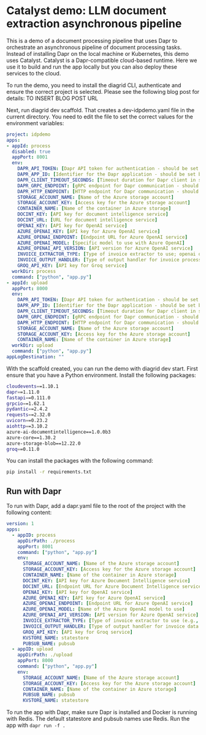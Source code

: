 # Catalyst demo: LLM document extraction asynchronous pipeline

This is a demo of a document processing pipeline that uses Dapr to orchestrate an asynchronous pipeline of document processing tasks. Instead of installing Dapr on the local machine or Kubernetes, this demo uses Catalyst. Catalyst is a Dapr-compatible  cloud-based runtime. Here we use it to build and run the app locally but you can also deploy these services to the cloud.

To run the demo, you need to install the diagrid CLI, authenticate and ensure the correct project is selected. Please see the following blog post for details: TO INSERT BLOG POST URL

Next, run diagrid dev scaffold. That creates a dev-idpdemo.yaml file in the current directory. You need to edit the file to set the correct values for the environment variables:

```yaml
project: idpdemo
apps:
- appId: process
  disabled: true
  appPort: 8001
  env:
    DAPR_API_TOKEN: [Dapr API token for authentication - should be set by scaffold]
    DAPR_APP_ID: [Identifier for the Dapr application - should be set by scaffold]
    DAPR_CLIENT_TIMEOUT_SECONDS: [Timeout duration for Dapr client in seconds]
    DAPR_GRPC_ENDPOINT: [gRPC endpoint for Dapr communication - should be set by scaffold]
    DAPR_HTTP_ENDPOINT: [HTTP endpoint for Dapr communication - should be set by scaffold]
    STORAGE_ACCOUNT_NAME: [Name of the Azure storage account]
    STORAGE_ACCOUNT_KEY: [Access key for the Azure storage account]
    CONTAINER_NAME: [Name of the container in Azure storage]
    DOCINT_KEY: [API key for document intelligence service]
    DOCINT_URL: [URL for document intelligence service]
    OPENAI_KEY: [API key for OpenAI service]
    AZURE_OPENAI_KEY: [API key for Azure OpenAI service]
    AZURE_OPENAI_ENDPOINT: [Endpoint URL for Azure OpenAI service]
    AZURE_OPENAI_MODEL: [Specific model to use with Azure OpenAI]
    AZURE_OPENAI_API_VERSION: [API version for Azure OpenAI service]
    INVOICE_EXTRACTOR_TYPE: [Type of invoice extractor to use; openai or groq]
    INVOICE_OUTPUT_HANDLER: [Type of output handler for invoice processing; json or csv]
    GROQ_API_KEY: [API key for Groq service]
  workDir: process
  command: ["python", "app.py"]
- appId: upload
  appPort: 8000
  env:
    DAPR_API_TOKEN: [Dapr API token for authentication - should be set by scaffold]
    DAPR_APP_ID: [Identifier for the Dapr application - should be set by scaffold]
    DAPR_CLIENT_TIMEOUT_SECONDS: [Timeout duration for Dapr client in seconds]
    DAPR_GRPC_ENDPOINT: [gRPC endpoint for Dapr communication - should be set by scaffold]
    DAPR_HTTP_ENDPOINT: [HTTP endpoint for Dapr communication - should be set by scaffold]
    STORAGE_ACCOUNT_NAME: [Name of the Azure storage account]
    STORAGE_ACCOUNT_KEY: [Access key for the Azure storage account]
    CONTAINER_NAME: [Name of the container in Azure storage]
  workDir: upload
  command: ["python", "app.py"]
appLogDestination: ""
```

With the scaffold created, you can run the demo with diagrid dev start. First ensure that you have a Python environment. Install the following packages:

```bash
cloudevents==1.10.1
dapr==1.11.0
fastapi==0.111.0
grpcio==1.62.1
pydantic==2.4.2
requests==2.32.0
uvicorn==0.23.2
aiohttp==3.10.2
azure-ai-documentintelligence==1.0.0b3
azure-core==1.30.2
azure-storage-blob==12.22.0
groq==0.11.0
```

You can install the packages with the following command:

```bash
pip install -r requirements.txt
```

## Run with Dapr

To run with Dapr, add a dapr.yaml file to the root of the project with the following content:

```yaml
version: 1
apps:
  - appID: process
    appDirPath: ./process
    appPort: 8001
    command: ["python", "app.py"]
    env:
      STORAGE_ACCOUNT_NAME: [Name of the Azure storage account]
      STORAGE_ACCOUNT_KEY: [Access key for the Azure storage account]
      CONTAINER_NAME: [Name of the container in Azure storage]
      DOCINT_KEY: [API key for Azure Document Intelligence service]
      DOCINT_URL: [Endpoint URL for Azure Document Intelligence service]
      OPENAI_KEY: [API key for OpenAI service]
      AZURE_OPENAI_KEY: [API key for Azure OpenAI service]
      AZURE_OPENAI_ENDPOINT: [Endpoint URL for Azure OpenAI service]
      AZURE_OPENAI_MODEL: [Name of the Azure OpenAI model to use]
      AZURE_OPENAI_API_VERSION: [API version for Azure OpenAI service]
      INVOICE_EXTRACTOR_TYPE: [Type of invoice extractor to use (e.g., 'openai')]
      INVOICE_OUTPUT_HANDLER: [Type of output handler for invoice data (e.g., 'json')]
      GROQ_API_KEY: [API key for Groq service]
      KVSTORE_NAME: statestore
      PUBSUB_NAME: pubsub
  - appID: upload
    appDirPath: ./upload
    appPort: 8000
    command: ["python", "app.py"]
    env:
      STORAGE_ACCOUNT_NAME: [Name of the Azure storage account]
      STORAGE_ACCOUNT_KEY: [Access key for the Azure storage account]
      CONTAINER_NAME: [Name of the container in Azure storage]
      PUBSUB_NAME: pubsub
      KVSTORE_NAME: statestore
```

To run the app with Dapr, make sure Dapr is installed and Docker is running with Redis. The default statestore and pubsub names use Redis. Run the app with `dapr run -f .`